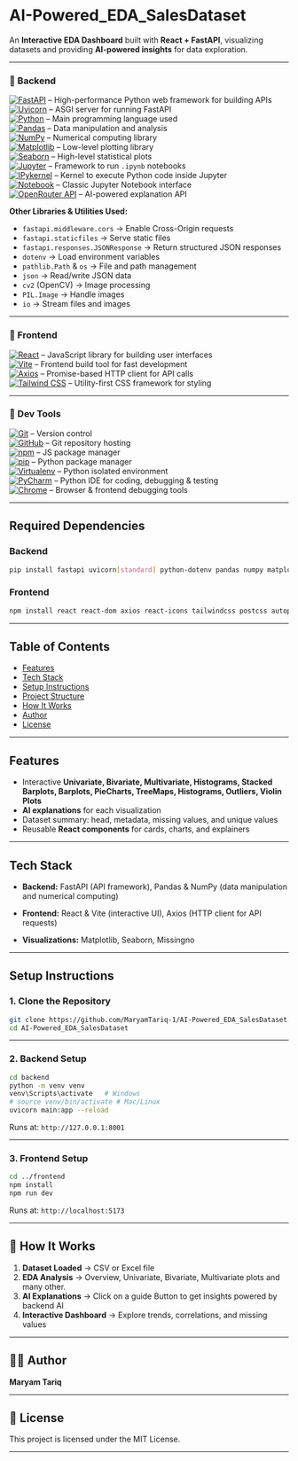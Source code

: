 # AI-Powered\_EDA\_SalesDataset 

An **Interactive EDA Dashboard** built with **React + FastAPI**, visualizing datasets and providing **AI-powered insights** for data exploration.

---

### 🔹 Backend
[![FastAPI](https://img.shields.io/badge/FastAPI-009688?logo=fastapi&logoColor=white)](https://fastapi.tiangolo.com/) – High-performance Python web framework for building APIs  
[![Uvicorn](https://img.shields.io/badge/Uvicorn-4B8BBE?logo=python&logoColor=white)](https://www.uvicorn.org/) – ASGI server for running FastAPI  
[![Python](https://img.shields.io/badge/Python-3776AB?logo=python&logoColor=white)](https://www.python.org/) – Main programming language used  
[![Pandas](https://img.shields.io/badge/Pandas-150458?logo=pandas&logoColor=white)](https://pandas.pydata.org/) – Data manipulation and analysis  
[![NumPy](https://img.shields.io/badge/NumPy-013243?logo=numpy&logoColor=white)](https://numpy.org/) – Numerical computing library  
[![Matplotlib](https://img.shields.io/badge/Matplotlib-11557C?logo=matplotlib&logoColor=white)](https://matplotlib.org/) – Low-level plotting library  
[![Seaborn](https://img.shields.io/badge/Seaborn-4C72B0?logo=seaborn&logoColor=white)](https://seaborn.pydata.org/) – High-level statistical plots  
[![Jupyter](https://img.shields.io/badge/Jupyter-F37626?logo=jupyter&logoColor=white)](https://jupyter.org/) – Framework to run `.ipynb` notebooks  
[![IPykernel](https://img.shields.io/badge/IPykernel-777BB4?logo=python&logoColor=white)](https://ipython.org/ipykernel/) – Kernel to execute Python code inside Jupyter  
[![Notebook](https://img.shields.io/badge/Notebook-F37626?logo=jupyter&logoColor=white)](https://jupyter.org/) – Classic Jupyter Notebook interface  
[![OpenRouter API](https://img.shields.io/badge/OpenRouter-5A0FC8?logo=openai&logoColor=white)](https://openrouter.ai/) – AI-powered explanation API  

**Other Libraries & Utilities Used:**  
- `fastapi.middleware.cors` → Enable Cross-Origin requests  
- `fastapi.staticfiles` → Serve static files  
- `fastapi.responses.JSONResponse` → Return structured JSON responses  
- `dotenv` → Load environment variables  
- `pathlib.Path` & `os` → File and path management  
- `json` → Read/write JSON data  
- `cv2` (OpenCV) → Image processing  
- `PIL.Image` → Handle images  
- `io` → Stream files and images


---

### 🔹 Frontend
[![React](https://img.shields.io/badge/React-20232A?logo=react&logoColor=61DAFB)](https://reactjs.org/) – JavaScript library for building user interfaces  
[![Vite](https://img.shields.io/badge/Vite-646CFF?logo=vite&logoColor=white)](https://vitejs.dev/) – Frontend build tool for fast development  
[![Axios](https://img.shields.io/badge/Axios-5A29E4?logo=axios&logoColor=white)](https://axios-http.com/) – Promise-based HTTP client for API calls  
[![Tailwind CSS](https://img.shields.io/badge/Tailwind_CSS-06B6D4?logo=tailwind-css&logoColor=white)](https://tailwindcss.com/) – Utility-first CSS framework for styling

---

### 🔹 Dev Tools
[![Git](https://img.shields.io/badge/Git-F05032?logo=git&logoColor=white)](https://git-scm.com/) – Version control  
[![GitHub](https://img.shields.io/badge/GitHub-181717?logo=github&logoColor=white)](https://github.com/) – Git repository hosting  
[![npm](https://img.shields.io/badge/npm-CB3837?logo=npm&logoColor=white)](https://www.npmjs.com/) – JS package manager  
[![pip](https://img.shields.io/badge/pip-3776AB?logo=python&logoColor=white)](https://pypi.org/project/pip/) – Python package manager  
[![Virtualenv](https://img.shields.io/badge/Virtualenv-3A3A3A?logo=python&logoColor=white)](https://virtualenv.pypa.io/) – Python isolated environment  
[![PyCharm](https://img.shields.io/badge/PyCharm-000000?logo=pycharm&logoColor=white)](https://www.jetbrains.com/pycharm/) – Python IDE for coding, debugging & testing  
[![Chrome](https://img.shields.io/badge/Chrome-4285F4?logo=google-chrome&logoColor=white)](https://www.google.com/chrome/) – Browser & frontend debugging tools

---

## Required Dependencies

### Backend

```bash
pip install fastapi uvicorn[standard] python-dotenv pandas numpy matplotlib seaborn jupyter ipykernel notebook opencv-python pillow python-multipart

```

### Frontend

```bash
npm install react react-dom axios react-icons tailwindcss postcss autoprefixer && npx tailwindcss init -p

```

---

## Table of Contents

* [Features](#-features)
* [Tech Stack](#-tech-stack)
* [Setup Instructions](#-setup-instructions)
* [Project Structure](#-project-structure)
* [How It Works](#-how-it-works)
* [Author](#-author)
* [License](#-license)

---

## Features

* Interactive **Univariate, Bivariate, Multivariate, Histograms, Stacked Barplots, Barplots, PieCharts, TreeMaps, Histograms, Outliers, Violin Plots**
* **AI explanations** for each visualization
* Dataset summary: head, metadata, missing values, and unique values
* Reusable **React components** for cards, charts, and explainers

---

## Tech Stack

* **Backend:** FastAPI (API framework), Pandas & NumPy (data manipulation and numerical computing)
* **Frontend:** React & Vite (interactive UI), Axios (HTTP client for API requests)

* **Visualizations:** Matplotlib, Seaborn, Missingno

---

## Setup Instructions

### 1. Clone the Repository

```bash
git clone https://github.com/MaryamTariq-1/AI-Powered_EDA_SalesDataset.git
cd AI-Powered_EDA_SalesDataset
```

---

### 2. Backend Setup

```bash
cd backend
python -m venv venv
venv\Scripts\activate   # Windows
# source venv/bin/activate # Mac/Linux
uvicorn main:app --reload
```

Runs at: `http://127.0.0.1:8001`

---

### 3. Frontend Setup

```bash
cd ../frontend
npm install
npm run dev
```

Runs at: `http://localhost:5173`

---

## 🔎 How It Works

1. **Dataset Loaded** → CSV or Excel file
2. **EDA Analysis** → Overview, Univariate, Bivariate, Multivariate plots and many other.
3. **AI Explanations** → Click on a guide Button to get insights powered by backend AI
4. **Interactive Dashboard** → Explore trends, correlations, and missing values

---

## 👩‍💻 Author

**Maryam Tariq**

---

## 📜 License

This project is licensed under the MIT License.

---

